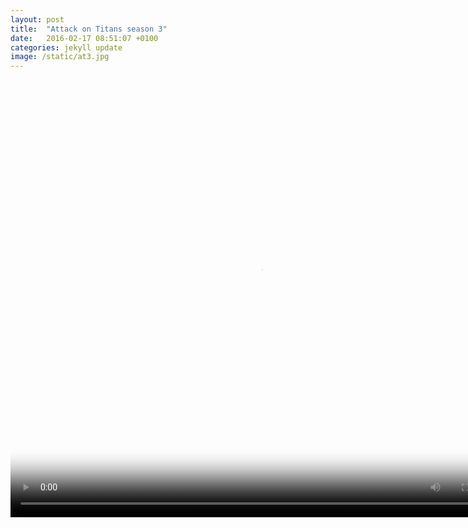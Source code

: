 ```yaml
---
layout: post
title:  "Attack on Titans season 3"
date:   2016-02-17 08:51:07 +0100
categories: jekyll update
image: /static/at3.jpg
---
```


<video width="800" height="700"  poster="/static/historia.png" controls autoplay>
  <source src="/static/at34.mp4" type="video/mp4">
</video>



